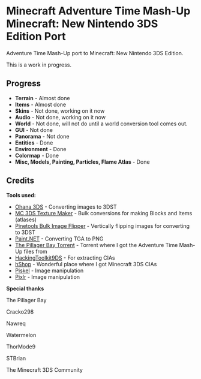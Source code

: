 # Minecraft Adventure Time Mash-Up Minecraft: New Nintendo 3DS Edition Port
Adventure Time Mash-Up port to Minecraft: New Nintendo 3DS Edition.

This is a work in progress.

## Progress

- **Terrain** - Almost done
- **Items** - Almost done
- **Skins** - Not done, working on it now
- **Audio** - Not done, working on it now
- **World** - Not done, will not do until a world conversion tool comes out.
- **GUI** - Not done
- **Panorama** - Not done
- **Entities** - Done
- **Environment** - Done
- **Colormap** - Done
- **Misc, Models, Painting, Particles, Flame Atlas** - Done

## Credits

**Tools used:**
- [Ohana 3DS](https://gbatemp.net/attachments/ohana3ds-zip.99223/) - Converting images to 3DST
- [MC 3DS Texture Maker](https://github.com/STBrian/MC3DS-Texture-Maker) - Bulk conversions for making Blocks and Items (atlases)
- [Pinetools Bulk Image Flipper](https://pinetools.com/bulk-batch-flip-image) - Vertically flipping images for converting to 3DST
- [Paint.NET](https://www.getpaint.net/) - Converting TGA to PNG
- [The Pillager Bay Torrent](https://archive.org/details/minecraft-marketplace) - Torrent where I got the Adventure Time Mash-Up files from
- [HackingToolkit9DS](https://github.com/Asia81/HackingToolkit9DS) - For extracting CIAs
- [hShop](https://hshop.erista.me) - Wonderful place where I got Minecraft 3DS CIAs
- [Piskel](https://piskelapp.com) - Image manipulation
- [Pixlr](https://pixlr.com/x) - Image manipulation

**Special thanks**

The Pillager Bay

Cracko298

Nawreq

Watermelon

ThorMode9

STBrian

The Minecraft 3DS Community
